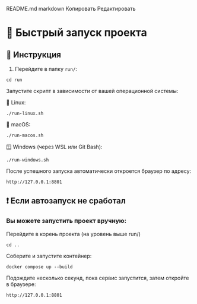 README.md
markdown
Копировать
Редактировать
# 🚀 Быстрый запуск проекта

## 🔧 Инструкция

1. Перейдите в папку `run/`:
```
cd run
```
Запустите скрипт в зависимости от вашей операционной системы:

🐧 Linux:
```
./run-linux.sh
```

🍏 macOS:
```
./run-macos.sh
```

🪟 Windows (через WSL или Git Bash):
```
./run-windows.sh
```

После успешного запуска автоматически откроется браузер по адресу:

```
http://127.0.0.1:8801
```

## ❗ Если автозапуск не сработал

### Вы можете запустить проект вручную:

Перейдите в корень проекта (на уровень выше run/)

```
cd ..
```

Соберите и запустите контейнер:

```
docker compose up --build
```

Подождите несколько секунд, пока сервис запустится, затем откройте в браузере:

```
http://127.0.0.1:8801
```